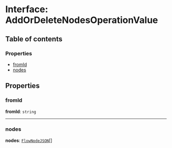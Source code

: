 # Interface: AddOrDeleteNodesOperationValue

## Table of contents

### Properties

* [fromId](/auto-docs/document/interfaces/AddOrDeleteNodesOperationValue.md#fromid)
* [nodes](/auto-docs/document/interfaces/AddOrDeleteNodesOperationValue.md#nodes)

## Properties

### fromId

**fromId**: `string`

***

### nodes

**nodes**: [`FlowNodeJSON`](/auto-docs/document/interfaces/FlowNodeJSON.md)\[]
